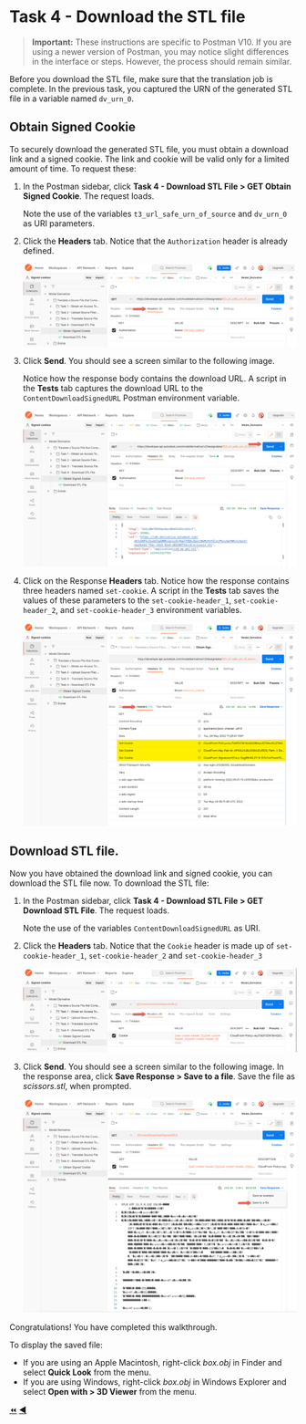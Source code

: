 # Task 4 - Download the STL file

> **Important:** These instructions are specific to Postman V10. If you are using a newer version of Postman, you may notice slight differences in the interface or steps. However, the process should remain similar.

Before you download the STL file, make sure that the translation job is complete. In the previous task, you captured the URN of the generated STL file in a variable named `dv_urn_0`.


## Obtain Signed Cookie

To securely download the generated STL file, you must obtain a download link and a signed cookie. The link and cookie will be valid only for a limited amount of time. To request these:

1. In the Postman sidebar, click **Task 4 - Download STL File > GET Obtain Signed Cookie**. The request loads.

   Note the use of the variables `t3_url_safe_urn_of_source` and `dv_urn_0` as URI parameters.

2. Click the **Headers** tab. Notice that the `Authorization` header is already defined.

    ![Obtain Signed Cookie](../images/tutorial03_obtain_signed_cookies_01.png "Obtain Signed Cookie")

3. Click **Send**. You should see a screen similar to the following image.

   Notice how the response body contains the download URL. A script in the **Tests** tab captures the download URL to the `ContentDownloadSignedURL`  Postman   environment variable.

    ![Obtained Cookie](../images/tutorial03_obtain_signed_cookies_02.png "Obtained Cookie")
    
4. Click on the Response **Headers** tab. Notice how the response contains three headers named `set-cookie`. A script in the **Tests** tab saves the values of these parameters to the `set-cookie-header_1`, `set-cookie-header_2`, and `set-cookie-header_3` environment variables.

    ![Response Headers](../images/tutorial03_obtain_signed_cookies_03.png "Response Headers")
    
 ## Download STL file.

Now you have obtained the download link and signed cookie, you can download the STL file now. To download the STL file:

1. In the Postman sidebar, click **Task 4 - Download STL File > GET Download STL File**. The request loads.

   Note the use of the variables `ContentDownloadSignedURL` as URI.

2. Click the **Headers** tab. Notice that the `Cookie` header is made up of `set-cookie-header_1`, `set-cookie-header_2` and `set-cookie-header_3`

    ![Cookie Headers Download](../images/tutorial03_download_stl_file_01.png "Cookie Headers Download")

3. Click **Send**. You should see a screen similar to the following image. In the response area, click **Save Response > Save to a file**. Save the file as *scissors.stl*, when prompted.

    ![Download Result](../images/tutorial03_download_stl_file_02.png "Download Result")

Congratulations! You have completed this walkthrough.

To display the saved file:

- If you are using an Apple Macintosh, right-click *box.obj* in Finder and select **Quick Look** from the menu.
- If you are using Windows, right-click *box.obj* in Windows Explorer and select **Open with > 3D Viewer** from the menu.

[:rewind:](../readme.md "readme.md") [:arrow_backward:](task-3.md "Previous task")
